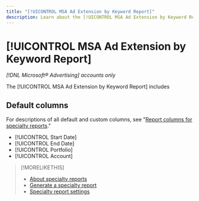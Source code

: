 ```yaml
---
title: "[!UICONTROL MSA Ad Extension by Keyword Report]"
description: Learn about the [!UICONTROL MSA Ad Extension by Keyword Report].
---
```

# [!UICONTROL MSA Ad Extension by Keyword Report]

*[!DNL Microsoft® Advertising] accounts only*

The [!UICONTROL MSA Ad Extension by Keyword Report] includes 



## Default columns

For descriptions of all default and custom columns, see "[Report columns for specialty reports](specialty-report-columns.md)."

* [!UICONTROL Start Date]
* [!UICONTROL End Date]
* [!UICONTROL Portfolio]
* [!UICONTROL Account]


>[!MORELIKETHIS]
>
>* [About specialty reports](specialty-report-about.md)
>* [Generate a specialty report](specialty-report-generate.md)
>* [Specialty report settings](specialty-report-settings.md)
